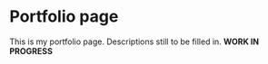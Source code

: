 # Portfolio page

This is my portfolio page. Descriptions still to be filled in. **WORK IN PROGRESS**
